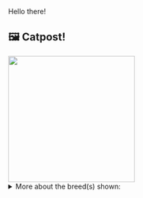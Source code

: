 Hello there!



## 🖼️ Catpost!

<sub>
    <img src="https://cdn2.thecatapi.com/images/2-AuRFDa9.jpg" height="256">
</sub>


<details>
<summary>More about the breed(s) shown:</summary>

Breed: Havana Brown

Description: The Havana Brown is human oriented, playful, and curious. She has a strong desire to spend time with her people and involve herself in everything they do. Being naturally inquisitive, the Havana Brown reaches out with a paw to touch and feel when investigating curiosities in its environment. They are truly sensitive by nature and frequently gently touch their human companions as if they are extending a paw of friendship.

Links:
<ul>
  <li>CFA http://cfa.org/Breeds/BreedsCJ/HavanaBrown.aspx</li>
  <li>Wikipedia https://en.wikipedia.org/wiki/Havana_Brown</li>
</ul> 

</details>
